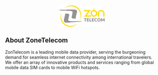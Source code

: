 <p align="center">
<img width="150px" src="https://raw.githubusercontent.com/itsomid/zontelecome/0709796288447e0d5be90e0425ceb1de6262c921/public/img/logo.svg">
</p>

## About ZoneTelecom

ZonTelecom is a leading mobile data provider, serving the burgeoning demand for seamless internet connectivity among international travelers. We offer an array of innovative products and services ranging from global mobile data SIM cards to mobile WiFi hotspots.
